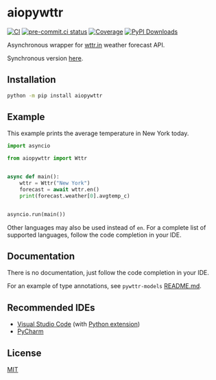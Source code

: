 # aiopywttr

[![CI](https://github.com/monosans/aiopywttr/actions/workflows/ci.yml/badge.svg?branch=main&event=push)](https://github.com/monosans/aiopywttr/actions/workflows/ci.yml?query=event%3Apush+branch%3Amain)
[![pre-commit.ci status](https://results.pre-commit.ci/badge/github/monosans/aiopywttr/main.svg)](https://results.pre-commit.ci/latest/github/monosans/aiopywttr/main)
[![Coverage](https://img.shields.io/codecov/c/github/monosans/aiopywttr/main?logo=codecov)](https://codecov.io/gh/monosans/aiopywttr)
[![PyPI Downloads](https://img.shields.io/pypi/dm/aiopywttr?logo=pypi)](https://pypi.org/project/aiopywttr/)

Asynchronous wrapper for [wttr.in](https://wttr.in) weather forecast API.

Synchronous version [here](https://github.com/monosans/pywttr).

## Installation

```bash
python -m pip install aiopywttr
```

## Example

This example prints the average temperature in New York today.

```python
import asyncio

from aiopywttr import Wttr


async def main():
    wttr = Wttr("New York")
    forecast = await wttr.en()
    print(forecast.weather[0].avgtemp_c)


asyncio.run(main())
```

Other languages may also be used instead of `en`. For a complete list of supported languages, follow the code completion in your IDE.

## Documentation

There is no documentation, just follow the code completion in your IDE.

For an example of type annotations, see `pywttr-models` [README.md](https://github.com/monosans/pywttr-models#usage-for-type-annotation).

## Recommended IDEs

- [Visual Studio Code](https://code.visualstudio.com) (with [Python extension](https://marketplace.visualstudio.com/items?itemName=ms-python.python))
- [PyCharm](https://jetbrains.com/pycharm)

## License

[MIT](https://github.com/monosans/aiopywttr/blob/main/LICENSE)

